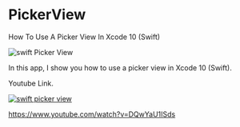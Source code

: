 # PickerView
How To Use A Picker View In Xcode 10 (Swift)

![swift Picker View](https://i.ibb.co/Yh4m1PK/pickerview.png)

In this app, I show you how to use a picker view in Xcode 10 (Swift).

Youtube Link.

[![swift picker view](https://img.youtube.com/vi/DQwYaU1ISds/0.jpg)](https://www.youtube.com/watch?v=DQwYaU1ISds)

https://www.youtube.com/watch?v=DQwYaU1ISds
